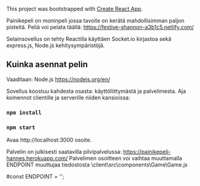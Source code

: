 This project was bootstrapped with [Create React App](https://github.com/facebook/create-react-app).

Painikepeli on moninpeli jossa tavoite on kerätä mahdollisimman paljon pisteitä. Peliä voi pelata täällä: https://festive-shannon-a3b1c5.netlify.com/

Selainsovellus on tehty Reactilla käyttäen Socket.io kirjastoa sekä express.js, Node.js kehitysympäristöjä.

## Kuinka asennat pelin

Vaaditaan: Node.js https://nodejs.org/en/

Sovellus koostuu kahdesta osasta: käyttöliittymästä ja palvelimesta. Aja komennot clientille ja serverille niiden kansioissa:

### `npm install`

### `npm start`

Avaa http://localhost:3000 osoite.



Palvelin on julkisesti saatavilla pilvipalvelussa: https://painikepeli-hannes.herokuapp.com/
Palvelimen osoitteen voi vaihtaa muuttamalla ENDPOINT muuttujaa tiedostosta \client\src\components\Game\Game.js

#const ENDPOINT = '';

